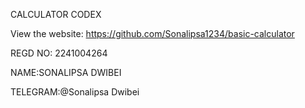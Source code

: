 CALCULATOR CODEX

View the website:
https://github.com/Sonalipsa1234/basic-calculator


REGD NO: 2241004264


NAME:SONALIPSA DWIBEI


TELEGRAM:@Sonalipsa Dwibei

